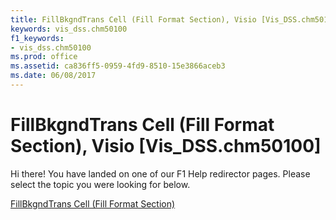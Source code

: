 ```yaml
---
title: FillBkgndTrans Cell (Fill Format Section), Visio [Vis_DSS.chm50100]
keywords: vis_dss.chm50100
f1_keywords:
- vis_dss.chm50100
ms.prod: office
ms.assetid: ca836ff5-0959-4fd9-8510-15e3866aceb3
ms.date: 06/08/2017
---
```



# FillBkgndTrans Cell (Fill Format Section), Visio [Vis_DSS.chm50100]

Hi there! You have landed on one of our F1 Help redirector pages. Please select the topic you were looking for below.

[FillBkgndTrans Cell (Fill Format Section)](http://msdn.microsoft.com/library/87065350-ba9a-aae8-47f6-f263f6700d08%28Office.15%29.aspx)

